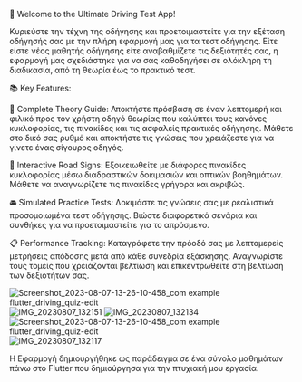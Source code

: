 🚗 Welcome to the Ultimate Driving Test App! 

Κυριεύστε την τέχνη της οδήγησης και προετοιμαστείτε για την εξέταση οδήγησής σας με την πλήρη εφαρμογή μας για τα τεστ οδήγησης. Είτε είστε νέος μαθητής οδήγησης είτε αναβαθμίζετε τις δεξιότητές σας, η εφαρμογή μας σχεδιάστηκε για να σας καθοδηγήσει σε ολόκληρη τη διαδικασία, από τη θεωρία έως το πρακτικό τεστ.

📚 Key Features:

📖 Complete Theory Guide: Αποκτήστε πρόσβαση σε έναν λεπτομερή και φιλικό προς τον χρήστη οδηγό θεωρίας που καλύπτει τους κανόνες κυκλοφορίας, τις πινακίδες και τις ασφαλείς πρακτικές οδήγησης. Μάθετε στο δικό σας ρυθμό και αποκτήστε τις γνώσεις που χρειάζεστε για να γίνετε ένας σίγουρος οδηγός.

🚦 Interactive Road Signs: Εξοικειωθείτε με διάφορες πινακίδες κυκλοφορίας μέσω διαδραστικών δοκιμασιών και οπτικών βοηθημάτων. Μάθετε να αναγνωρίζετε τις πινακίδες γρήγορα και ακριβώς.

🚘 Simulated Practice Tests: Δοκιμάστε τις γνώσεις σας με ρεαλιστικά προσομοιωμένα τεστ οδήγησης. Βιώστε διαφορετικά σενάρια και συνθήκες για να προετοιμαστείτε για το απρόσμενο.

📋 Performance Tracking: Καταγράφετε την πρόοδό σας με λεπτομερείς μετρήσεις απόδοσης μετά από κάθε συνεδρία εξάσκησης. Αναγνωρίστε τους τομείς που χρειάζονται βελτίωση και επικεντρωθείτε στη βελτίωση των δεξιοτήτων σας.

![Screenshot_2023-08-07-13-26-10-458_com example flutter_driving_quiz-edit](https://github.com/McSakis1999/flutter_driving_quiz/assets/58091482/c74e208d-6e6d-460f-9a1d-3c651727e843)
![IMG_20230807_132151](https://github.com/McSakis1999/flutter_driving_quiz/assets/58091482/514e88d2-96f0-4265-b430-30fa3b179e1e)
![IMG_20230807_132134](https://github.com/McSakis1999/flutter_driving_quiz/assets/58091482/8575d25b-99b1-4b41-afbc-86a44e54df41)
![Screenshot_2023-08-07-13-26-10-458_com example flutter_driving_quiz-edit](https://github.com/McSakis1999/flutter_driving_quiz/assets/58091482/a19d1adf-4a00-4ff0-a3ce-ba422a2f23be)
![IMG_20230807_132117](https://github.com/McSakis1999/flutter_driving_quiz/assets/58091482/2930b2ba-336a-43b2-a0ba-a9eeaa64bfa8)


Η Εφαρμογή δημιουργήθηκε ως παράδειγμα σε ένα σύνολο μαθημάτων πάνω στο Flutter που δημιούργησα για την πτυχιακή μου εργασία. 
